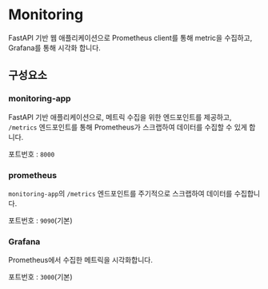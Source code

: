 # Monitoring

FastAPI 기반 웹 애플리케이션으로 Prometheus client를 통해 metric을 수집하고, Grafana를 통해 시각화 합니다.


## 구성요소

### monitoring-app
  FastAPI 기반 애플리케이션으로, 메트릭 수집을 위한 엔드포인트를 제공하고,
  `/metrics` 엔드포인트를 통해 Prometheus가 스크랩하여 데이터를 수집할 수 있게 합니다.
  
  포트번호 : `8000`


### prometheus
  `monitoring-app`의 `/metrics` 엔드포인트를 주기적으로 스크랩하여 데이터를 수집합니다.
  
  포트번호 : `9090`(기본)


### Grafana
  Prometheus에서 수집한 메트릭을 시각화합니다.
  
  포트번호 : `3000`(기본)



